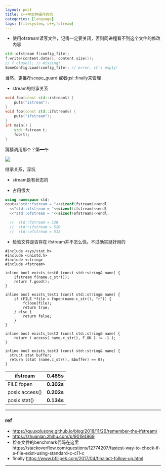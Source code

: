 ```yaml
---
layout: post
title: c++中文件操作的坑
categories: [language]
tags: [filesystem, c++,fstream]
---
```


- 使用ofstream读写文件，记得一定要关闭，否则同进程看不到这个文件的修改内容

```c++
std::ofstream f(config_file);
f.write(content.data(), content.size());
// f.close(); // missing!
SomeConfig.Load(config_file); // error, it's empty!
```

当然，更推荐scope_guard 或者gsl::finally来管理

-  stream的继承关系

```c++
void foo(const std::istream&) {
    puts("istream");
}
void foo(const std::ifstream&) {
    puts("ifstream");
}
int main() {
    std::fstream t;
    foo(t);
}
```

猜猜调用那个？~~第一个~~

![](https://quuxplusone.github.io/blog/images/2018-11-26-inheritance-spaghetti.png)



继承关系，深坑

- stream是有状态的



- 占用很大

```c++
using namespace std;
cout<<"std::fstream = "<<sizeof(fstream)<<endl
  <<"std::ifstream = "<<sizeof(ifstream)<<endl
  <<"std::ofstream = "<<sizeof(ofstream)<<endl;

  //  std::fstream = 528
  //  std::ifstream = 520
  //  std::ofstream = 512
```

- 检验文件是否存在 ifstream并不怎么快。不过确实挺好用的

```
#include <sys/stat.h>
#include <unistd.h>
#include <string>
#include <fstream>

inline bool exists_test0 (const std::string& name) {
    ifstream f(name.c_str());
    return f.good();
}

inline bool exists_test1 (const std::string& name) {
    if (FILE *file = fopen(name.c_str(), "r")) {
        fclose(file);
        return true;
    } else {
        return false;
    }   
}

inline bool exists_test2 (const std::string& name) {
    return ( access( name.c_str(), F_OK ) != -1 );
}

inline bool exists_test3 (const std::string& name) {
  struct stat buffer;   
  return (stat (name.c_str(), &buffer) == 0); 
}
```

| ifstream       | **0.485s** |
| -------------- | ---------- |
| FILE fopen     | **0.302s** |
| posix access() | **0.202s** |
| posix stat()   | **0.134s** |




---

### ref

- https://quuxplusone.github.io/blog/2018/11/26/remember-the-ifstream/
- https://zhuanlan.zhihu.com/p/90194868
- 检查文件的benchmark代码在这里https://stackoverflow.com/questions/12774207/fastest-way-to-check-if-a-file-exist-using-standard-c-c11-c
- finally https://www.bfilipek.com/2017/04/finalact-follow-up.html


---

